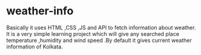 # weather-info
Basically it uses HTML ,CSS ,JS and API to fetch information about weather.
It is a very simple learning project which will give any searched place temperature ,humidity and wind speed .By default it gives current weather information of Kolkata.
